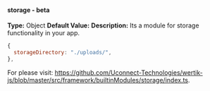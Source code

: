 #### storage - beta

**Type:** Object
**Default Value:**
**Description:** Its a module for storage functionality in your app.

```javascript
{
  storageDirectory: "./uploads/",
},
```

For please visit: https://github.com/Uconnect-Technologies/wertik-js/blob/master/src/framework/builtinModules/storage/index.ts.
